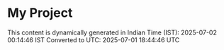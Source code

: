 # My Project

This content is dynamically generated in Indian Time (IST): 2025-07-02 00:14:46 IST
Converted to UTC: 2025-07-01 18:44:46 UTC
